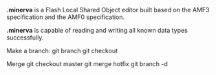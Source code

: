 **.minerva** is a Flash Local Shared Object editor built based on the AMF3 specification and the AMF0 specification.

**.minerva** is capable of reading and writing all known data types successfully.

Make a branch:
git branch <BRANCH NAME HERE>
git checkout <BRANCH NAME HERE>

Merge
git checkout master
git merge hotfix
git branch -d <BRANCH NAME HERE>
